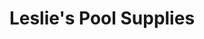 ---
title: "Leslie's Pool Supplies"
url: /phoenix/leslies-pool-supplies-east-baseline-road/
shop: Pool
---